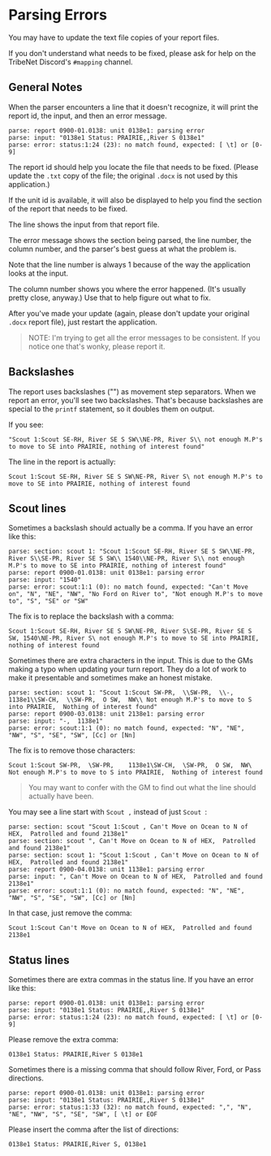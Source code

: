 # Parsing Errors

You may have to update the text file copies of your report files.

If you don't understand what needs to be fixed, please ask for help on the TribeNet Discord's `#mapping` channel.

## General Notes

When the parser encounters a line that it doesn't recognize, it will print the report id, the input, and then an error message.

```text
parse: report 0900-01.0138: unit 0138e1: parsing error
parse: input: "0138e1 Status: PRAIRIE,,River S 0138e1"
parse: error: status:1:24 (23): no match found, expected: [ \t] or [0-9]
```

The report id should help you locate the file that needs to be fixed.
(Please update the `.txt` copy of the file; the original `.docx` is not used by this application.)

If the unit id is available, it will also be displayed to help you find the section of the report that needs to be fixed.

The line shows the input from that report file.

The error message shows the section being parsed, the line number, the column number, and the parser's best guess at
what the problem is.

Note that the line number is always 1 because of the way the application looks at the input.

The column number shows you where the error happened.
(It's usually pretty close, anyway.)
Use that to help figure out what to fix.

After you've made your update (again, please don't update your original `.docx` report file),
just restart the application.

> NOTE:
I'm trying to get all the error messages to be consistent.
If you notice one that's wonky, please report it.

## Backslashes
The report uses backslashes ("\") as movement step separators.
When we report an error, you'll see two backslashes.
That's because backslashes are special to the `printf` statement, so it doubles them on output.

If you see:

```text
"Scout 1:Scout SE-RH, River SE S SW\\NE-PR, River S\\ not enough M.P's to move to SE into PRAIRIE, nothing of interest found"
```

The line in the report is actually:

```text
Scout 1:Scout SE-RH, River SE S SW\NE-PR, River S\ not enough M.P's to move to SE into PRAIRIE, nothing of interest found
```

## Scout lines

Sometimes a backslash should actually be a comma.
If you have an error like this:

```text
parse: section: scout 1: "Scout 1:Scout SE-RH, River SE S SW\\NE-PR, River S\\SE-PR, River SE S SW\\ 1540\\NE-PR, River S\\ not enough M.P's to move to SE into PRAIRIE, nothing of interest found"
parse: report 0900-01.0138: unit 0138e1: parsing error
parse: input: "1540"
parse: error: scout:1:1 (0): no match found, expected: "Can't Move on", "N", "NE", "NW", "No Ford on River to", "Not enough M.P's to move to", "S", "SE" or "SW"
```

The fix is to replace the backslash with a comma:

```text
Scout 1:Scout SE-RH, River SE S SW\NE-PR, River S\SE-PR, River SE S SW, 1540\NE-PR, River S\ not enough M.P's to move to SE into PRAIRIE, nothing of interest found
```

Sometimes there are extra characters in the input.
This is due to the GMs making a typo when updating your turn report.
They do a lot of work to make it presentable and sometimes make an honest mistake.

```text
parse: section: scout 1: "Scout 1:Scout SW-PR,  \\SW-PR,  \\-,  1138e1\\SW-CH,  \\SW-PR,  O SW,  NW\\ Not enough M.P's to move to S into PRAIRIE,  Nothing of interest found"
parse: report 0900-03.0138: unit 2138e1: parsing error
parse: input: "-,  1138e1"
parse: error: scout:1:1 (0): no match found, expected: "N", "NE", "NW", "S", "SE", "SW", [Cc] or [Nn]
```

The fix is to remove those characters:

```text
Scout 1:Scout SW-PR,  \SW-PR,    1138e1\SW-CH,  \SW-PR,  O SW,  NW\ Not enough M.P's to move to S into PRAIRIE,  Nothing of interest found
```

> You may want to confer with the GM to find out what the line should actually have been.

You may see a line start with `Scout ,` instead of just `Scout `:

```text
parse: section: scout "Scout 1:Scout , Can't Move on Ocean to N of HEX,  Patrolled and found 2138e1"
parse: section: scout ", Can't Move on Ocean to N of HEX,  Patrolled and found 2138e1"
parse: section: scout 1: "Scout 1:Scout , Can't Move on Ocean to N of HEX,  Patrolled and found 2138e1"
parse: report 0900-04.0138: unit 1138e1: parsing error
parse: input: ", Can't Move on Ocean to N of HEX,  Patrolled and found 2138e1"
parse: error: scout:1:1 (0): no match found, expected: "N", "NE", "NW", "S", "SE", "SW", [Cc] or [Nn]
```

In that case, just remove the comma:

```text
Scout 1:Scout Can't Move on Ocean to N of HEX,  Patrolled and found 2138e1
```

## Status lines

Sometimes there are extra commas in the status line.
If you have an error like this:

```text
parse: report 0900-01.0138: unit 0138e1: parsing error
parse: input: "0138e1 Status: PRAIRIE,,River S 0138e1"
parse: error: status:1:24 (23): no match found, expected: [ \t] or [0-9]
```

Please remove the extra comma:

```text
0138e1 Status: PRAIRIE,River S 0138e1
```

Sometimes there is a missing comma that should follow River, Ford, or Pass directions.

```text
parse: report 0900-01.0138: unit 0138e1: parsing error
parse: input: "0138e1 Status: PRAIRIE,,River S 0138e1"
parse: error: status:1:33 (32): no match found, expected: ",", "N", "NE", "NW", "S", "SE", "SW", [ \t] or EOF
```

Please insert the comma after the list of directions:

```text
0138e1 Status: PRAIRIE,River S, 0138e1
```
